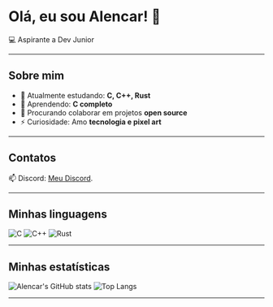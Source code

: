# Olá, eu sou Alencar! 👋

💻 Aspirante a Dev Junior  

---

## Sobre mim
- 🔭 Atualmente estudando: **C, C++, Rust**  
- 🌱 Aprendendo: **C completo**  
- 👯 Procurando colaborar em projetos **open source**  
- ⚡ Curiosidade: Amo **tecnologia e pixel art**

---

## Contatos
📫 Discord: [Meu Discord](https://discord.gg/usdtC5G4sc).

---

## Minhas linguagens
![C](https://img.shields.io/badge/C-00599C?style=for-the-badge&logo=c&logoColor=white)
![C++](https://img.shields.io/badge/C++-00599C?style=for-the-badge&logo=c%2B%2B&logoColor=white)
![Rust](https://img.shields.io/badge/Rust-000000?style=for-the-badge&logo=rust&logoColor=white)



---

## Minhas estatísticas
![Alencar's GitHub stats](https://github-readme-stats.vercel.app/api?username=alencar&show_icons=true&theme=tokyonight)
![Top Langs](https://github-readme-stats.vercel.app/api/top-langs/?username=alencar&layout=compact&theme=tokyonight)

---

